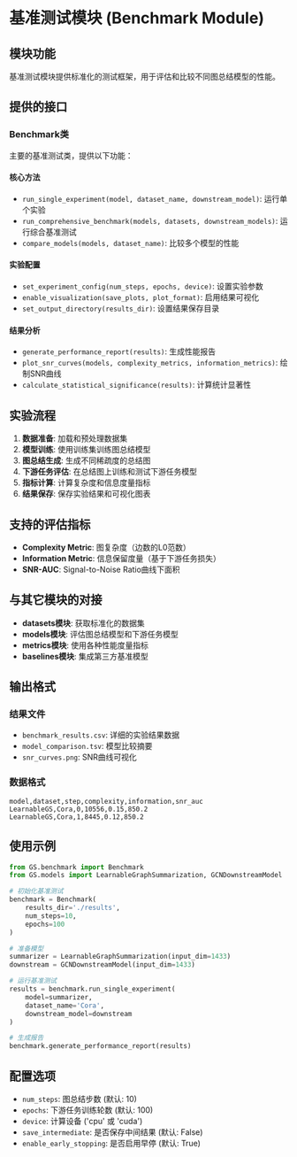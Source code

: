 # 基准测试模块 (Benchmark Module)

## 模块功能

基准测试模块提供标准化的测试框架，用于评估和比较不同图总结模型的性能。

## 提供的接口

### Benchmark类

主要的基准测试类，提供以下功能：

#### 核心方法
- `run_single_experiment(model, dataset_name, downstream_model)`: 运行单个实验
- `run_comprehensive_benchmark(models, datasets, downstream_models)`: 运行综合基准测试
- `compare_models(models, dataset_name)`: 比较多个模型的性能

#### 实验配置
- `set_experiment_config(num_steps, epochs, device)`: 设置实验参数
- `enable_visualization(save_plots, plot_format)`: 启用结果可视化
- `set_output_directory(results_dir)`: 设置结果保存目录

#### 结果分析
- `generate_performance_report(results)`: 生成性能报告
- `plot_snr_curves(models, complexity_metrics, information_metrics)`: 绘制SNR曲线
- `calculate_statistical_significance(results)`: 计算统计显著性

## 实验流程

1. **数据准备**: 加载和预处理数据集
2. **模型训练**: 使用训练集训练图总结模型
3. **图总结生成**: 生成不同稀疏度的总结图
4. **下游任务评估**: 在总结图上训练和测试下游任务模型
5. **指标计算**: 计算复杂度和信息度量指标
6. **结果保存**: 保存实验结果和可视化图表

## 支持的评估指标

- **Complexity Metric**: 图复杂度（边数的L0范数）
- **Information Metric**: 信息保留度量（基于下游任务损失）
- **SNR-AUC**: Signal-to-Noise Ratio曲线下面积

## 与其它模块的对接

- **datasets模块**: 获取标准化的数据集
- **models模块**: 评估图总结模型和下游任务模型
- **metrics模块**: 使用各种性能度量指标
- **baselines模块**: 集成第三方基准模型

## 输出格式

### 结果文件
- `benchmark_results.csv`: 详细的实验结果数据
- `model_comparison.tsv`: 模型比较摘要
- `snr_curves.png`: SNR曲线可视化

### 数据格式
```csv
model,dataset,step,complexity,information,snr_auc
LearnableGS,Cora,0,10556,0.15,850.2
LearnableGS,Cora,1,8445,0.12,850.2
```

## 使用示例

```python
from GS.benchmark import Benchmark
from GS.models import LearnableGraphSummarization, GCNDownstreamModel

# 初始化基准测试
benchmark = Benchmark(
    results_dir='./results',
    num_steps=10,
    epochs=100
)

# 准备模型
summarizer = LearnableGraphSummarization(input_dim=1433)
downstream = GCNDownstreamModel(input_dim=1433)

# 运行基准测试
results = benchmark.run_single_experiment(
    model=summarizer,
    dataset_name='Cora', 
    downstream_model=downstream
)

# 生成报告
benchmark.generate_performance_report(results)
```

## 配置选项

- `num_steps`: 图总结步数 (默认: 10)
- `epochs`: 下游任务训练轮数 (默认: 100)
- `device`: 计算设备 ('cpu' 或 'cuda')
- `save_intermediate`: 是否保存中间结果 (默认: False)
- `enable_early_stopping`: 是否启用早停 (默认: True)